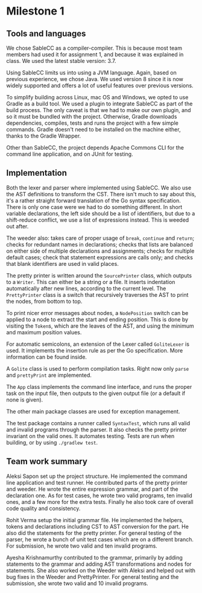 # Milestone 1

## Tools and languages

We chose SableCC as a compiler-compiler. This is because most team
members had used it for assignment 1, and because it was explained
in class. We used the latest stable version: 3.7.

Using SableCC limits us into using a JVM language. Again, based on
previous experience, we chose Java. We used version 8 since it is
now widely supported and offers a lot of useful features over
previous versions. 

To simplify building across Linux, mac OS and Windows, we opted to
use Gradle as a build tool. We used a plugin to integrate SableCC
as part of the build process. The only caveat is that we had to
make our own plugin, and so it must be bundled with the project.
Otherwise, Gradle downloads dependencies, compiles, tests and runs
the project with a few simple commands. Gradle doesn't need to be
installed on the machine either, thanks to the Gradle Wrapper.

Other than SableCC, the project depends Apache Commons CLI for the
command line application, and on JUnit for testing.

## Implementation

Both the lexer and parser where implemented using SableCC. We also
use the AST definitions to transform the CST. There isn't much to
say about this, it's a rather straight forward translation of the
Go syntax specification. There is only one case were we had
to do something different. In short variable declarations, the
left side should be a list of identifiers, but due to a shift-reduce
conflict, we use a list of expressions instead. This is weeded out
after.

The weeder also: takes care of proper usage of `break`, `continue`
and `return`; checks for redundant names in declarations; checks
that lists are balanced on either side of multiple declarations
and assignments; checks for multiple default cases; check that
statement expressions are calls only; and checks that blank
identifiers are used in valid places.

The pretty printer is written around the `SourcePrinter` class,
which outputs to a `Writer`. This can either be a string or a file.
It inserts indentation automatically after new lines, according to
the current level. The `PrettyPrinter` class is a switch that
recursively traverses the AST to print the nodes, from bottom to
top.

To print nicer error messages about nodes, a `NodePosition` switch
can be applied to a node to extract the start and ending position.
This is done by visiting the `Token`s, which are the leaves of the
AST, and using the minimum and maximum position values.

For automatic semicolons, an extension of the Lexer called
`GoliteLexer` is used. It implements the insertion rule as per the
Go specification. More information can be found inside.

A `Golite` class is used to perform compilation tasks. Right now
only `parse` and `prettyPrint` are implemented.

The `App` class
implements the command line interface, and runs the proper task
on the input file, then outputs to the given output file (or a
default if none is given). 

The other main package classes are used for exception management.

The test package contains a runner called `SyntaxTest`, which runs
all valid and invalid programs through the parser. It also checks
the pretty printer invariant on the valid ones. It automates
testing. Tests are run when building, or by using `./gradlew test`.

## Team work summary

Aleksi Sapon set up the project structure. He implemented the
command line application and test runner. He contributed parts of
the pretty printer and weeder. He wrote the entire expression
grammar, and part of the declaration one. As for test cases, he
wrote two valid programs, ten invalid ones, and a few more for the
extra tests. Finally he also took care of overall code quality and
consistency.


Rohit Verma setup the initial grammar file. He implemented the helpers, 
tokens and declarations including CST to AST conversion for the part.
He also did the statements for the pretty printer. For general testing of
the parser, he wrote a bunch of unit test cases which are on a different 
branch. For submission, he wrote two valid and ten invalid programs.


Ayesha Krishnamurthy contributed to the grammar, primarily by adding 
statements to the grammar and adding AST transformations and nodes for statements.
She also worked on the Weeder with Aleksi and helped out with bug fixes 
in the Weeder and PrettyPrinter. For general testing and the submission, 
she wrote two valid and 10 invalid programs.
